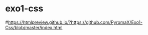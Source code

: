 # exo1-css

#https://htmlpreview.github.io/?https://github.com/PyromaX/Exo1-Css/blob/master/index.html
